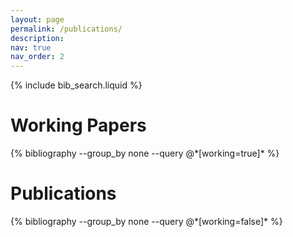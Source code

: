 ```yaml
---
layout: page
permalink: /publications/
description: 
nav: true
nav_order: 2
---
```


<!-- _pages/publications.md -->

<!-- Bibsearch Feature -->

{% include bib_search.liquid %}

# Working Papers
<div class="publications">
  {% bibliography --group_by none --query @*[working=true]* %}
</div>

# Publications
<div class="publications">
  {% bibliography --group_by none --query @*[working=false]* %}
</div>
